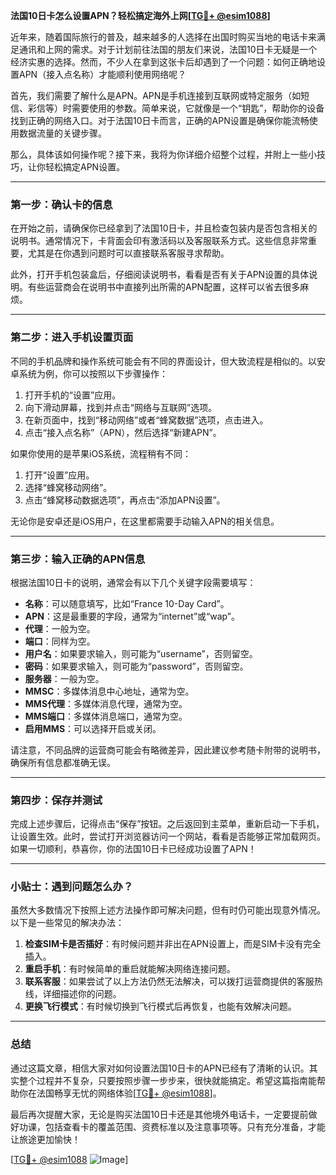 **法国10日卡怎么设置APN？轻松搞定海外上网[[TG💪+ @esim1088](https://t.me/s/esim1088)]**

近年来，随着国际旅行的普及，越来越多的人选择在出国时购买当地的电话卡来满足通讯和上网的需求。对于计划前往法国的朋友们来说，法国10日卡无疑是一个经济实惠的选择。然而，不少人在拿到这张卡后却遇到了一个问题：如何正确地设置APN（接入点名称）才能顺利使用网络呢？

首先，我们需要了解什么是APN。APN是手机连接到互联网或特定服务（如短信、彩信等）时需要使用的参数。简单来说，它就像是一个“钥匙”，帮助你的设备找到正确的网络入口。对于法国10日卡而言，正确的APN设置是确保你能流畅使用数据流量的关键步骤。

那么，具体该如何操作呢？接下来，我将为你详细介绍整个过程，并附上一些小技巧，让你轻松搞定APN设置。

---

### 第一步：确认卡的信息

在开始之前，请确保你已经拿到了法国10日卡，并且检查包装内是否包含相关的说明书。通常情况下，卡背面会印有激活码以及客服联系方式。这些信息非常重要，尤其是在你遇到问题时可以直接联系客服寻求帮助。

此外，打开手机包装盒后，仔细阅读说明书，看看是否有关于APN设置的具体说明。有些运营商会在说明书中直接列出所需的APN配置，这样可以省去很多麻烦。

---

### 第二步：进入手机设置页面

不同的手机品牌和操作系统可能会有不同的界面设计，但大致流程是相似的。以安卓系统为例，你可以按照以下步骤操作：

1. 打开手机的“设置”应用。
2. 向下滑动屏幕，找到并点击“网络与互联网”选项。
3. 在新页面中，找到“移动网络”或者“蜂窝数据”选项，点击进入。
4. 点击“接入点名称”（APN），然后选择“新建APN”。

如果你使用的是苹果iOS系统，流程稍有不同：

1. 打开“设置”应用。
2. 选择“蜂窝移动网络”。
3. 点击“蜂窝移动数据选项”，再点击“添加APN设置”。

无论你是安卓还是iOS用户，在这里都需要手动输入APN的相关信息。

---

### 第三步：输入正确的APN信息

根据法国10日卡的说明，通常会有以下几个关键字段需要填写：

- **名称**：可以随意填写，比如“France 10-Day Card”。
- **APN**：这是最重要的字段，通常为“internet”或“wap”。
- **代理**：一般为空。
- **端口**：同样为空。
- **用户名**：如果要求输入，则可能为“username”，否则留空。
- **密码**：如果要求输入，则可能为“password”，否则留空。
- **服务器**：一般为空。
- **MMSC**：多媒体消息中心地址，通常为空。
- **MMS代理**：多媒体消息代理，通常为空。
- **MMS端口**：多媒体消息端口，通常为空。
- **启用MMS**：可以选择开启或关闭。

请注意，不同品牌的运营商可能会有略微差异，因此建议参考随卡附带的说明书，确保所有信息都准确无误。

---

### 第四步：保存并测试

完成上述步骤后，记得点击“保存”按钮。之后返回到主菜单，重新启动一下手机，让设置生效。此时，尝试打开浏览器访问一个网站，看看是否能够正常加载网页。如果一切顺利，恭喜你，你的法国10日卡已经成功设置了APN！

---

### 小贴士：遇到问题怎么办？

虽然大多数情况下按照上述方法操作即可解决问题，但有时仍可能出现意外情况。以下是一些常见的解决办法：

1. **检查SIM卡是否插好**：有时候问题并非出在APN设置上，而是SIM卡没有完全插入。
2. **重启手机**：有时候简单的重启就能解决网络连接问题。
3. **联系客服**：如果尝试了以上方法仍然无法解决，可以拨打运营商提供的客服热线，详细描述你的问题。
4. **更换飞行模式**：有时候切换到飞行模式后再恢复，也能有效解决问题。

---

### 总结

通过这篇文章，相信大家对如何设置法国10日卡的APN已经有了清晰的认识。其实整个过程并不复杂，只要按照步骤一步步来，很快就能搞定。希望这篇指南能帮助你在法国畅享无忧的网络体验[[TG💪+ @esim1088](https://t.me/s/esim1088)]。

最后再次提醒大家，无论是购买法国10日卡还是其他境外电话卡，一定要提前做好功课，包括查看卡的覆盖范围、资费标准以及注意事项等。只有充分准备，才能让旅途更加愉快！

[[TG💪+ @esim1088](https://t.me/s/esim1088) ![Image](https://i.postimg.cc/4NQfJmqS/Snipaste-2025-05-13-00-14-12.png)]